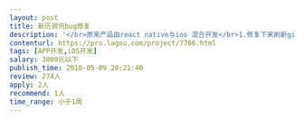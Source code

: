 ```yaml
---                
layout: post       
title: 新历资讯bug修复           
description: '</br>原来产品由react native与ios 混合开发</br>1.修复下来刷新gif 与左右滑动冲突bug</br>参见：https://github.com/nyjackielee/Project/issues/4</br>2.添加文字预浏览组建，例如当文章加载缓慢时现实预设UI</br>参见：https://github.com/nyjackielee/Project/issues/3</br>3.完成banner音乐播放器</br>参见：https://github.com/nyjackielee/Project/issues/2</br>4.设置页面UI IOS适配</br>参见：https://github.com/nyjackielee/Project/issues/1</br>以上所有项目无任何UI设计和后台工作量</br>'     
contenturl: https://pro.lagou.com/project/7766.html      
tags: [APP开发,iOS开发]            
salary: 3000元以下          
publish_time: 2018-05-09 20:21:40         
review: 274人                   
apply: 2人                   
recommend: 1人                   
time_range: 小于1周              
---                 
```

